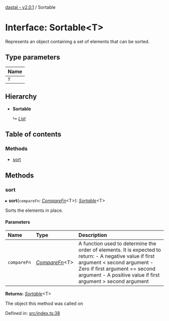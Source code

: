 [dastal - v2.0.1](../README.md) / Sortable

# Interface: Sortable<T\>

Represents an object containing a set of elements that can be sorted.

## Type parameters

| Name |
| :------ |
| `T` |

## Hierarchy

- **Sortable**

  ↳ [*List*](list.md)

## Table of contents

### Methods

- [sort](sortable.md#sort)

## Methods

### sort

▸ **sort**(`compareFn`: [*CompareFn*](../README.md#comparefn)<T\>): [*Sortable*](sortable.md)<T\>

Sorts the elements in place.

#### Parameters

| Name | Type | Description |
| :------ | :------ | :------ |
| `compareFn` | [*CompareFn*](../README.md#comparefn)<T\> | A function used to determine the order of elements.  It is expected to return: - A negative value if first argument < second argument - Zero if first argument == second argument - A positive value if first argument > second argument |

**Returns:** [*Sortable*](sortable.md)<T\>

The object this method was called on

Defined in: [src/index.ts:38](https://github.com/havelessbemore/dastal/blob/8c69c82/src/index.ts#L38)

